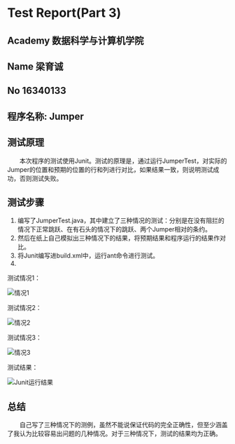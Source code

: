 # Test Report(Part 3)
## Academy 数据科学与计算机学院
## Name 梁育诚
## No 16340133

## 程序名称: Jumper

## 测试原理
&emsp;&emsp;本次程序的测试使用Junit。测试的原理是，通过运行JumperTest，对实际的Jumper的位置和预期的位置的行和列进行对比，如果结果一致，则说明测试成功，否则测试失败。

## 测试步骤
1. 编写了JumperTest.java，其中建立了三种情况的测试：分别是在没有阻拦的情况下正常跳跃、在有石头的情况下的跳跃、两个Jumper相对的条约。
2. 然后在纸上自己模拟出三种情况下的结果，将预期结果和程序运行的结果作对比。
3. 将Junit编写进build.xml中，运行ant命令进行测试。
4.
测试情况1：

![情况1](https://github.com/leungyukshing/GridWorld/blob/master/Part3/Images/test1.png?raw=true)

测试情况2：

![情况2](https://github.com/leungyukshing/GridWorld/blob/master/Part3/Images/test2.png?raw=true)

测试情况3：

![情况3](https://github.com/leungyukshing/GridWorld/blob/master/Part3/Images/test3.png?raw=true)

测试结果：

![Junit运行结果](https://github.com/leungyukshing/GridWorld/blob/master/Part3/Images/result.png?raw=true)

## 总结
&emsp;&emsp;自己写了三种情况下的测例，虽然不能说保证代码的完全正确性，但至少涵盖了我认为比较容易出问题的几种情况。对于三种情况下，测试的结果均为正确。
